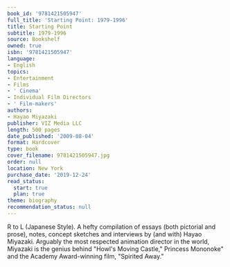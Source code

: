 ```yaml
---
book_id: '9781421505947'
full_title: 'Starting Point: 1979-1996'
title: Starting Point
subtitle: 1979-1996
source: Bookshelf
owned: true
isbn: '9781421505947'
language:
- English
topics:
- Entertainment
- Films
- ' Cinema'
- Individual Film Directors
- ' Film-makers'
authors:
- Hayao Miyazaki
publisher: VIZ Media LLC
length: 500 pages
date_published: '2009-08-04'
format: Hardcover
type: book
cover_filename: 9781421505947.jpg
order: null
location: New York
purchase_date: '2019-12-24'
read_status:
  start: true
  plan: true
theme: biography
recommendation_status: null
---
```

R to L (Japanese Style). A hefty compilation of essays (both pictorial and prose), notes, concept sketches and interviews by (and with) Hayao Miyazaki. Arguably the most respected animation director in the world, Miyazaki is the genius behind "Howl's Moving Castle," Princess Mononoke" and the Academy Award-winning film, "Spirited Away."
